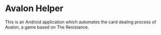 Avalon Helper
====
This is an Android application which automates the card dealing process of Avalon, a game based on The Resistance.
